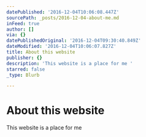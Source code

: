 ```yaml
---
datePublished: '2016-12-04T10:06:08.447Z'
sourcePath: _posts/2016-12-04-about-me.md
inFeed: true
author: []
via: {}
datePublishedOriginal: '2016-12-04T09:30:40.849Z'
dateModified: '2016-12-04T10:06:07.827Z'
title: About this website
publisher: {}
description: 'This website is a place for me '
starred: false
_type: Blurb

---
```

# About this website

This website is a place for me